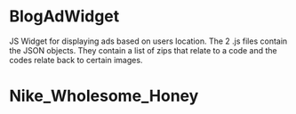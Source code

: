 # BlogAdWidget

JS Widget for displaying ads based on users location. The 2 .js files contain the JSON objects. They contain a list of zips that relate to a code and the codes relate back to certain images.
# Nike_Wholesome_Honey
